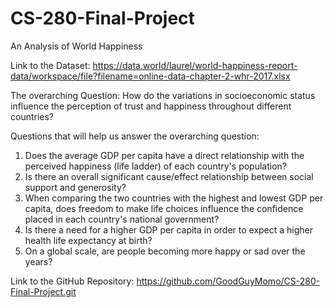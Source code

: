 # CS-280-Final-Project
An Analysis of World Happiness


Link to the Dataset:
https://data.world/laurel/world-happiness-report-data/workspace/file?filename=online-data-chapter-2-whr-2017.xlsx

The overarching Question:
How do the variations in socioeconomic status influence the perception of trust and happiness throughout different countries?

Questions that will help us answer the overarching question:
1. Does the average GDP per capita have a direct relationship with the perceived happiness (life ladder) of each country's population?
2. Is there an overall significant cause/effect relationship between social support and generosity?
3. When comparing the two countries with the highest and lowest GDP per capita, does freedom to make life choices influence the confidence placed in each country's national government?
4. Is there a need for a higher GDP per capita in order to expect a higher health life expectancy at birth?
5. On a global scale, are people becoming more happy or sad over the years?


Link to the GitHub Repository:
https://github.com/GoodGuyMomo/CS-280-Final-Project.git
